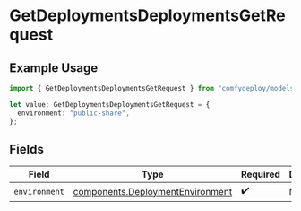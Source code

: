 # GetDeploymentsDeploymentsGetRequest

## Example Usage

```typescript
import { GetDeploymentsDeploymentsGetRequest } from "comfydeploy/models/operations";

let value: GetDeploymentsDeploymentsGetRequest = {
  environment: "public-share",
};
```

## Fields

| Field                                                                                | Type                                                                                 | Required                                                                             | Description                                                                          |
| ------------------------------------------------------------------------------------ | ------------------------------------------------------------------------------------ | ------------------------------------------------------------------------------------ | ------------------------------------------------------------------------------------ |
| `environment`                                                                        | [components.DeploymentEnvironment](../../models/components/deploymentenvironment.md) | :heavy_check_mark:                                                                   | N/A                                                                                  |